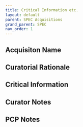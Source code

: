 ```yaml
---
title: Critical Information etc.
layout: default
parent: SPEC Acquisitions
grand_parent: SPEC
nav_order: 1
---
```


## Acquisiton Name

## Curatorial Rationale

## Critical Information

## Curator Notes

## PCP Notes